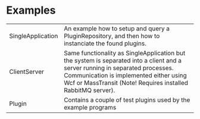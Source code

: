 Examples
========

<table>
<tr>
  <td>SingleApplication</td>
  <td>An example how to setup and query a PluginRepository, and then how to instanciate the found plugins.</td>
</tr>
<tr>
  <td>ClientServer</td>
  <td>Same functionality as SingleApplication but the system is separated into a client and a server running in separated processes. Communication is implemented either using Wcf or MassTransit (Note! Requires installed RabbitMQ server).</td>
</tr>

<tr>
  <td>Plugin</td>
  <td>Contains a couple of test plugins used by the example programs</td>
</tr>
</table>
